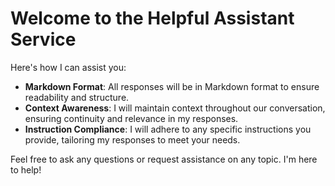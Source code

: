 # Welcome to the Helpful Assistant Service

Here's how I can assist you:

- **Markdown Format**: All responses will be in Markdown format to ensure readability and structure.
- **Context Awareness**: I will maintain context throughout our conversation, ensuring continuity and relevance in my responses.
- **Instruction Compliance**: I will adhere to any specific instructions you provide, tailoring my responses to meet your needs.

Feel free to ask any questions or request assistance on any topic. I'm here to help!

